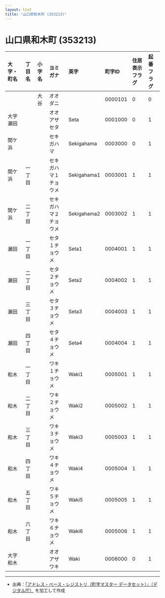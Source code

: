 ```yaml
---
layout: list
title: "山口県和木町 (353213)"
---
```


# 山口県和木町 (353213)

| 大字・町名 | 丁目名 | 小字名 | ヨミガナ | 英字 | 町字ID | 住居表示フラグ | 起番フラグ |
|:---|:---|:---|:---|:---|:---|:---|:---|
|  |  | 大谷 | オオダニ |  | 0000101 | 0 | 0 |
| 大字瀬田 |  |  | オオアザセタ | Seta | 0001000 | 0 | 1 |
| 関ケ浜 |  |  | セキガハマ | Sekigahama | 0003000 | 0 | 1 |
| 関ケ浜 | 一丁目 |  | セキガハマ１チョウメ | Sekigahama1 | 0003001 | 1 | 1 |
| 関ケ浜 | 二丁目 |  | セキガハマ２チョウメ | Sekigahama2 | 0003002 | 1 | 1 |
| 瀬田 | 一丁目 |  | セタ１チョウメ | Seta1 | 0004001 | 1 | 1 |
| 瀬田 | 二丁目 |  | セタ２チョウメ | Seta2 | 0004002 | 1 | 1 |
| 瀬田 | 三丁目 |  | セタ３チョウメ | Seta3 | 0004003 | 1 | 1 |
| 瀬田 | 四丁目 |  | セタ４チョウメ | Seta4 | 0004004 | 1 | 1 |
| 和木 | 一丁目 |  | ワキ１チョウメ | Waki1 | 0005001 | 1 | 1 |
| 和木 | 二丁目 |  | ワキ２チョウメ | Waki2 | 0005002 | 1 | 1 |
| 和木 | 三丁目 |  | ワキ３チョウメ | Waki3 | 0005003 | 1 | 1 |
| 和木 | 四丁目 |  | ワキ４チョウメ | Waki4 | 0005004 | 1 | 1 |
| 和木 | 五丁目 |  | ワキ５チョウメ | Waki5 | 0005005 | 1 | 1 |
| 和木 | 六丁目 |  | ワキ６チョウメ | Waki6 | 0005006 | 1 | 1 |
| 大字和木 |  |  | オオアザワキ | Waki | 0006000 | 0 | 1 |

---

- 出典：[「アドレス・ベース・レジストリ（町字マスター データセット）』（デジタル庁）](https://www.digital.go.jp/policies/base_registry_address/) を加工して作成